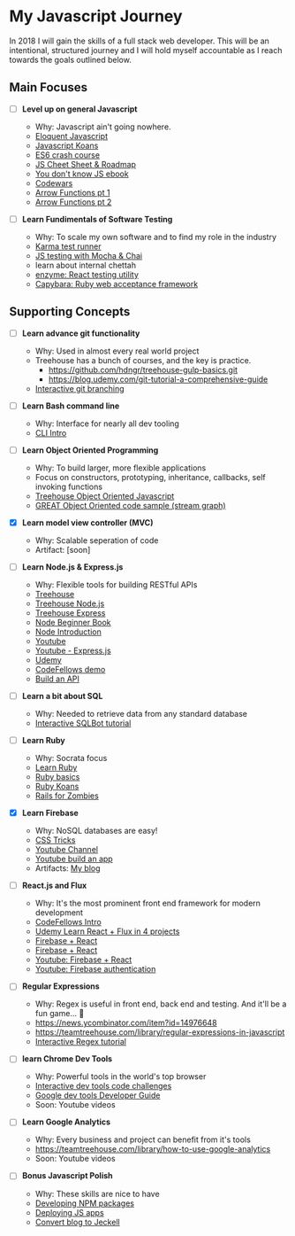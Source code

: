 # My Javascript Journey
In 2018 I will gain the skills of a full stack web developer. This will be an intentional, structured journey and I will hold myself accountable as I reach towards the goals outlined below. 

## Main Focuses
- [ ] **Level up on general Javascript** 
    * Why: Javascript ain't going nowhere.
    * [Eloquent Javascript](http://eloquentjavascript.net)
    * [Javascript Koans](https://github.com/mrdavidlaing/javascript-koans)
    * [ES6 crash course](https://www.udemy.com/es6-ecmascript-6-for-beginners/learn/v4/overview)
    * [JS Cheet Sheet & Roadmap](https://github.com/mbeaudru/modern-js-cheatsheet?utm_source=mybridge&utm_medium=blog&utm_campaign=read_more)
    * [You don't know JS ebook](https://github.com/getify/You-Dont-Know-JS)
    * [Codewars](https://www.codewars.com)
    * [Arrow Functions pt 1](https://codeburst.io/javascript-arrow-functions-for-beginners-926947fc0cdc)
    * [Arrow Functions pt 2](https://developer.mozilla.org/en-US/docs/Web/JavaScript/Reference/Functions/Arrow_functions)

- [ ] **Learn Fundimentals of Software Testing**
    * Why: To scale my own software and to find my role in the industry
    * [Karma test runner](https://karma-runner.github.io)
    * [JS testing with Mocha & Chai](https://teamtreehouse.com/library/javascript-unit-testing)
    * learn about internal chettah
    * [enzyme: React testing utility](http://airbnb.io/enzyme/)
    * [Capybara: Ruby web acceptance framework](http://teamcapybara.github.io/capybara)
   

## Supporting Concepts
- [ ] **Learn advance git functionality**
    * Why: Used in almost every real world project
    * Treehouse has a bunch of courses, and the key is practice.
        * https://github.com/hdngr/treehouse-gulp-basics.git
        * https://blog.udemy.com/git-tutorial-a-comprehensive-guide
    * [Interactive git branching](https://learngitbranching.js.org/)

- [ ] **Learn Bash command line**
    * Why: Interface for nearly all dev tooling
    * [CLI Intro](https://ryanstutorials.net/linuxtutorial/commandline.php)

- [ ] **Learn Object Oriented Programming**
    * Why: To build larger, more flexible applications
    * Focus on constructors, prototyping, inheritance, callbacks, self invoking functions
    * [Treehouse Object Oriented Javascript](https://teamtreehouse.com/library/objectoriented-javascript)
    * [GREAT Object Oriented code sample (stream graph)](https://codepen.io/gricha2380/pen/vpgBVw)

- [x] **Learn model view controller (MVC)**
    * Why: Scalable seperation of code 
    * Artifact: [soon]

- [ ] **Learn Node.js & Express.js**
    * Why: Flexible tools for building RESTful APIs
    * [Treehouse](https://teamtreehouse.com/library/nodejs-basics-2)
    * [Treehouse Node.js](https://teamtreehouse.com/library/build-a-simple-dynamic-site-with-nodejs)
    * [Treehouse Express](https://teamtreehouse.com/library/build-a-rest-api-with-express)
    * [Node Beginner Book](https://www.nodebeginner.org/)
    * [Node Introduction](https://www.tutorialspoint.com/nodejs/nodejs_introduction.htm)
    * [Youtube](https://www.youtube.com/watch?v=U8XF6AFGqlc)
    * [Youtube - Express.js](https://www.youtube.com/watch?v=gnsO8-xJ8rs)
    * [Udemy](https://www.udemy.com/home/my-courses/search/?q=node)
    * [CodeFellows demo](https://github.com/codefellows/seattle-301d28/blob/master/07-nodejs-npm-express/demos/server.js)
    * [Build an API](https://scotch.io/tutorials/build-a-restful-api-using-node-and-express-4)

- [ ] **Learn a bit about SQL**
    * Why: Needed to retrieve data from any standard database
    * [Interactive SQLBot tutorial](https://sqlbolt.com/)

- [ ] **Learn Ruby**
    * Why: Socrata focus
    * [Learn Ruby](https://teamtreehouse.com/library/topic:ruby)
    * [Ruby basics](https://teamtreehouse.com/library/practice-ruby-on-rails-basics/upcoming)
    * [Ruby Koans](http://rubykoans.com/)
    * [Rails for Zombies](http://railsforzombies.org/levels/1)

- [x] **Learn Firebase**
    * Why: NoSQL databases are easy!
    * [CSS Tricks](https://css-tricks.com/intro-firebase-react)
    * [Youtube Channel](https://www.youtube.com/channel/UCP4bf6IHJJQehibu6ai__cg)
    * [Youtube build an app](https://www.youtube.com/watch?v=VTkM5BbnslU)
    * Artifacts: [My blog](http://gregorrichardson.com/blog/building-a-node-js-api-with-firebase-integration/)

- [ ] **React.js and Flux**
    * Why: It's the most prominent front end framework for modern development
    * [CodeFellows Intro](https://www.codefellows.org/blog/why-react-a-deeper-look-into-facebooks-hit-framework)
    * [Udemy Learn React + Flux in 4 projects](https://www.udemy.com/home/my-courses/search/?q=react)
    * [Firebase + React](https://css-tricks.com/intro-firebase-react)
    * [Firebase + React](https://www.codementor.io/yurio/all-you-need-is-react-firebase-4v7g9p4kf)
    * [Youtube: Firebase + React](https://www.youtube.com/watch?v=mwNATxfUsgI)
    * [Youtube: Firebase authentication](https://www.youtube.com/watch?v=XMuoDQy61ys)
    
- [ ] **Regular Expressions**
    * Why: Regex is useful in front end, back end and testing. And it'll be a fun game... 👾
    * https://news.ycombinator.com/item?id=14976648
    * https://teamtreehouse.com/library/regular-expressions-in-javascript
    * [Interactive Regex tutorial](https://regexone.com/)

- [ ] **learn Chrome Dev Tools**
    * Why: Powerful tools in the world's top browser
    * [Interactive dev tools code challenges](http://discover-devtools.codeschool.com)
    * [Google dev tools Developer Guide](https://developers.google.com/web/tools/chrome-devtools/javascript/)
    * Soon: Youtube videos

- [ ] **Learn Google Analytics**
    * Why: Every business and project can benefit from it's tools
    * https://teamtreehouse.com/library/how-to-use-google-analytics
    * Soon: Youtube videos

- [ ] **Bonus Javascript Polish**
    * Why: These skills are nice to have
    * [Developing NPM packages](http://go.auth0.com/Q0mW08X0V62q00g4Z00Ibo0)
    * [Deploying JS apps](http://go.auth0.com/s05m0q408XgH0V00bo20Z0W)
    * [Convert blog to Jeckell](https://dziganto.github.io/data%20science/linear%20regression/machine%20learning/python/Linear-Regression-101-Metrics/)
